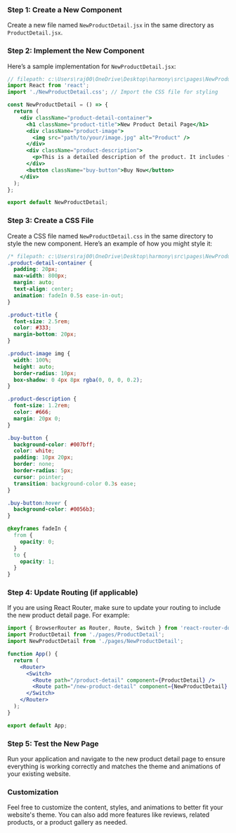 ### Step 1: Create a New Component

Create a new file named `NewProductDetail.jsx` in the same directory as `ProductDetail.jsx`.

### Step 2: Implement the New Component

Here’s a sample implementation for `NewProductDetail.jsx`:

```jsx
// filepath: c:\Users\raj00\OneDrive\Desktop\harmony\src\pages\NewProductDetail.jsx
import React from 'react';
import './NewProductDetail.css'; // Import the CSS file for styling

const NewProductDetail = () => {
  return (
    <div className="product-detail-container">
      <h1 className="product-title">New Product Detail Page</h1>
      <div className="product-image">
        <img src="path/to/your/image.jpg" alt="Product" />
      </div>
      <div className="product-description">
        <p>This is a detailed description of the product. It includes features, specifications, and other relevant information.</p>
      </div>
      <button className="buy-button">Buy Now</button>
    </div>
  );
};

export default NewProductDetail;
```

### Step 3: Create a CSS File

Create a CSS file named `NewProductDetail.css` in the same directory to style the new component. Here’s an example of how you might style it:

```css
/* filepath: c:\Users\raj00\OneDrive\Desktop\harmony\src\pages\NewProductDetail.css */
.product-detail-container {
  padding: 20px;
  max-width: 800px;
  margin: auto;
  text-align: center;
  animation: fadeIn 0.5s ease-in-out;
}

.product-title {
  font-size: 2.5rem;
  color: #333;
  margin-bottom: 20px;
}

.product-image img {
  width: 100%;
  height: auto;
  border-radius: 10px;
  box-shadow: 0 4px 8px rgba(0, 0, 0, 0.2);
}

.product-description {
  font-size: 1.2rem;
  color: #666;
  margin: 20px 0;
}

.buy-button {
  background-color: #007bff;
  color: white;
  padding: 10px 20px;
  border: none;
  border-radius: 5px;
  cursor: pointer;
  transition: background-color 0.3s ease;
}

.buy-button:hover {
  background-color: #0056b3;
}

@keyframes fadeIn {
  from {
    opacity: 0;
  }
  to {
    opacity: 1;
  }
}
```

### Step 4: Update Routing (if applicable)

If you are using React Router, make sure to update your routing to include the new product detail page. For example:

```jsx
import { BrowserRouter as Router, Route, Switch } from 'react-router-dom';
import ProductDetail from './pages/ProductDetail';
import NewProductDetail from './pages/NewProductDetail';

function App() {
  return (
    <Router>
      <Switch>
        <Route path="/product-detail" component={ProductDetail} />
        <Route path="/new-product-detail" component={NewProductDetail} />
      </Switch>
    </Router>
  );
}

export default App;
```

### Step 5: Test the New Page

Run your application and navigate to the new product detail page to ensure everything is working correctly and matches the theme and animations of your existing website.

### Customization

Feel free to customize the content, styles, and animations to better fit your website's theme. You can also add more features like reviews, related products, or a product gallery as needed.